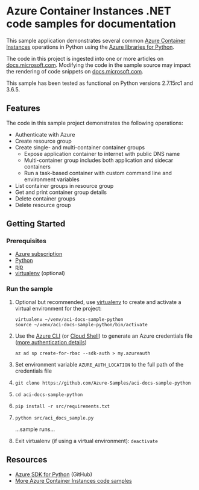 # Azure Container Instances .NET code samples for documentation

This sample application demonstrates several common [Azure Container Instances](https://docs.microsoft.com/azure/container-instances/) operations in Python using the [Azure libraries for Python](https://docs.microsoft.com/python/azure/python-sdk-azure-overview).

The code in this project is ingested into one or more articles on [docs.microsoft.com](https://docs.microsoft.com). Modifying the code in the sample source may impact the rendering of code snippets on [docs.microsoft.com](https://docs.microsoft.com).

This sample has been tested as functional on Python versions 2.7.15rc1 and 3.6.5.

## Features

The code in this sample project demonstrates the following operations:

* Authenticate with Azure
* Create resource group
* Create single- and multi-container container groups
  * Expose application container to internet with public DNS name
  * Multi-container group includes both application and sidecar containers
  * Run a task-based container with custom command line and environment variables
* List container groups in resource group
* Get and print container group details
* Delete container groups
* Delete resource group

## Getting Started

### Prerequisites

* [Azure subscription](https://azure.microsoft.com/free)
* [Python](https://docs.microsoft.com/python/azure/python-sdk-azure-install#where-to-get-python)
* [pip](https://pypi.org/project/pip/)
* [virtualenv](https://virtualenv.pypa.io) (optional)

### Run the sample

1. Optional but recommended, use [virtualenv](https://virtualenv.pypa.io/en/stable/) to create and activate a virtual environment for the project:
   ```
   virtualenv ~/venv/aci-docs-sample-python
   source ~/venv/aci-docs-sample-python/bin/activate
   ```

1. Use the [Azure CLI](https://docs.microsoft.com/cli/azure) (or [Cloud Shell](https://shell.azure.com/)) to generate an Azure credentials file ([more authentication details](https://docs.microsoft.com/python/azure/python-sdk-azure-authenticate?view=azure-python#mgmt-auth-file))

   `az ad sp create-for-rbac --sdk-auth > my.azureauth`

1. Set environment variable `AZURE_AUTH_LOCATION` to the full path of the credentials file
1. `git clone https://github.com/Azure-Samples/aci-docs-sample-python`
1. `cd aci-docs-sample-python`
1. `pip install -r src/requirements.txt`
1. `python src/aci_docs_sample.py`

   ...sample runs...

1. Exit virtualenv (if using a virtual environment): `deactivate`

## Resources

* [Azure SDK for Python](https://github.com/Azure/azure-sdk-for-python) (GitHub)
* [More Azure Container Instances code samples](https://azure.microsoft.com/resources/samples/?sort=0&term=aci)

